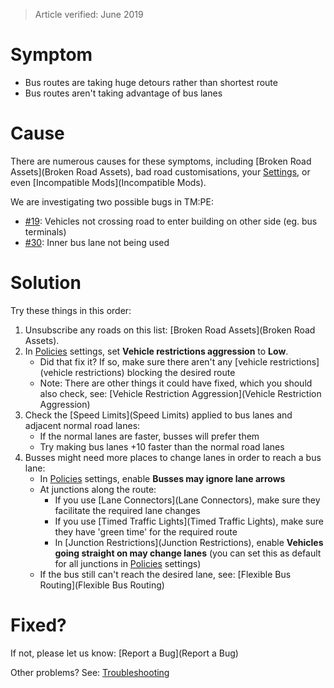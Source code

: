 > Article verified: June 2019

# Symptom

* Bus routes are taking huge detours rather than shortest route
* Bus routes aren't taking advantage of bus lanes

# Cause

There are numerous causes for these symptoms, including [Broken Road Assets](Broken Road Assets), bad road customisations, your [Settings](Settings), or even [Incompatible Mods](Incompatible Mods).

We are investigating two possible bugs in TM:PE:

* [#19](https://github.com/krzychu124/Cities-Skylines-Traffic-Manager-President-Edition/issues/19): Vehicles not crossing road to enter building on other side (eg. bus terminals)
* [#30](https://github.com/krzychu124/Cities-Skylines-Traffic-Manager-President-Edition/issues/30): Inner bus lane not being used

# Solution

Try these things in this order:

1. Unsubscribe any roads on this list: [Broken Road Assets](Broken Road Assets).
2. In [Policies](Policies) settings, set **Vehicle restrictions aggression** to **Low**.
    * Did that fix it? If so, make sure there aren't any [vehicle restrictions](vehicle restrictions) blocking the desired route
    * Note: There are other things it could have fixed, which you should also check, see: [Vehicle Restriction Aggression](Vehicle Restriction Aggression)
3. Check the [Speed Limits](Speed Limits) applied to bus lanes and adjacent normal road lanes:
    * If the normal lanes are faster, busses will prefer them
    * Try making bus lanes +10 faster than the normal road lanes
4. Busses might need more places to change lanes in order to reach a bus lane:
    * In [Policies](Policies) settings, enable **Busses may ignore lane arrows**
    * At junctions along the route:
        * If you use [Lane Connectors](Lane Connectors), make sure they facilitate the required lane changes
        * If you use [Timed Traffic Lights](Timed Traffic Lights), make sure they have 'green time' for the required route
        * In [Junction Restrictions](Junction Restrictions), enable **Vehicles going straight on may change lanes** (you can set this as default for all junctions in [Policies](Policies) settings)
    * If the bus still can't reach the desired lane, see: [Flexible Bus Routing](Flexible Bus Routing)

# Fixed?

If not, please let us know: [Report a Bug](Report a Bug)

Other problems? See: [Troubleshooting](Troubleshooting)